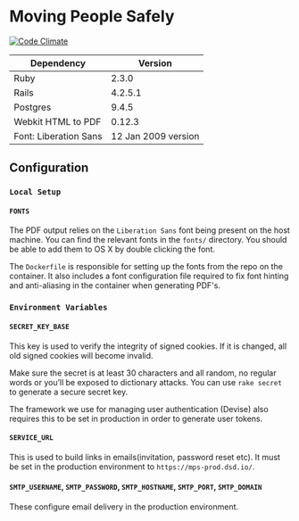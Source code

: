 # Moving People Safely

[![Code Climate](https://codeclimate.com/github/ministryofjustice/moving-people-safely/badges/gpa.svg)](https://codeclimate.com/github/ministryofjustice/moving-people-safely)

| Dependency         | Version |
|--------------------|---------|
| Ruby               | 2.3.0   |
| Rails              | 4.2.5.1 |
| Postgres           | 9.4.5   |
| Webkit HTML to PDF | 0.12.3  |
| Font: Liberation Sans | 12 Jan 2009 version|

## Configuration

### `Local Setup`

#### `FONTS`

The PDF output relies on the `Liberation Sans` font being present on the host
machine. You can find the relevant fonts in the `fonts/` directory. You should
be able to add them to OS X by double clicking the font.

The `Dockerfile` is responsible for setting up the fonts from the repo on the
container. It also includes a font configuration file required to fix font
hinting and anti-aliasing in the container when generating PDF's.

### `Environment Variables`

#### `SECRET_KEY_BASE`

This key is used to verify the integrity of signed cookies. If it is changed,
all old signed cookies will become invalid.

Make sure the secret is at least 30 characters and all random, no regular words
or you’ll be exposed to dictionary attacks. You can use `rake secret` to
generate a secure secret key.

The framework we use for managing user authentication (Devise) also requires this
to be set in production in order to generate user tokens.

#### `SERVICE_URL`

This is used to build links in emails(invitation, password reset etc). It must
be set in the production environment to `https://mps-prod.dsd.io/`.

#### `SMTP_USERNAME`, `SMTP_PASSWORD`, `SMTP_HOSTNAME`, `SMTP_PORT`, `SMTP_DOMAIN`

These configure email delivery in the production environment.
